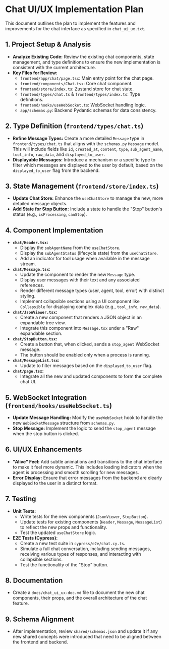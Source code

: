 # Chat UI/UX Implementation Plan

This document outlines the plan to implement the features and improvements for the chat interface as specified in `chat_ui_ux.txt`.

## 1. Project Setup & Analysis

*   **Analyze Existing Code:** Review the existing chat components, state management, and type definitions to ensure the new implementation is consistent with the current architecture.
*   **Key Files for Review:**
    *   `frontend/app/chat/page.tsx`: Main entry point for the chat page.
    *   `frontend/components/Chat.tsx`: Core chat component.
    *   `frontend/store/index.ts`: Zustand store for chat state.
    *   `frontend/types/chat.ts` & `frontend/types/index.ts`: Type definitions.
    *   `frontend/hooks/useWebSocket.ts`: WebSocket handling logic.
    *   `app/schemas.py`: Backend Pydantic schemas for data consistency.

## 2. Type Definition (`frontend/types/chat.ts`)

*   **Refine Message Types:** Create a more detailed `Message` type in `frontend/types/chat.ts` that aligns with the `schemas.py` `Message` model. This will include fields like `id`, `created_at`, `content`, `type`, `sub_agent_name`, `tool_info`, `raw_data`, and `displayed_to_user`.
*   **Displayable Messages:** Introduce a mechanism or a specific type to filter which messages are displayed to the user by default, based on the `displayed_to_user` flag from the backend.

## 3. State Management (`frontend/store/index.ts`)

*   **Update Chat Store:** Enhance the `useChatStore` to manage the new, more detailed message objects.
*   **Add State for Stop Button:** Include a state to handle the "Stop" button's status (e.g., `isProcessing`, `canStop`).

## 4. Component Implementation

*   **`chat/Header.tsx`:**
    *   Display the `subAgentName` from the `useChatStore`.
    *   Display the `subAgentStatus` (lifecycle state) from the `useChatStore`.
    *   Add an indicator for tool usage when available in the message stream.
*   **`chat/Message.tsx`:**
    *   Update the component to render the new `Message` type.
    *   Display user messages with their text and any associated references.
    *   Render different message types (user, agent, tool, error) with distinct styling.
    *   Implement collapsible sections using a UI component like `Collapsible` for displaying complex data (e.g., `tool_info`, `raw_data`).
*   **`chat/JsonViewer.tsx`:**
    *   Create a new component that renders a JSON object in an expandable tree view.
    *   Integrate this component into `Message.tsx` under a "Raw" expandable section.
*   **`chat/StopButton.tsx`:**
    *   Create a button that, when clicked, sends a `stop_agent` WebSocket message.
    *   The button should be enabled only when a process is running.
*   **`chat/MessageList.tsx`:**
    *   Update to filter messages based on the `displayed_to_user` flag.
*   **`chat/page.tsx`:**
    *   Integrate all the new and updated components to form the complete chat UI.

## 5. WebSocket Integration (`frontend/hooks/useWebSocket.ts`)

*   **Update Message Handling:** Modify the `useWebSocket` hook to handle the new `WebSocketMessage` structure from `schemas.py`.
*   **Stop Message:** Implement the logic to send the `stop_agent` message when the stop button is clicked.

## 6. UI/UX Enhancements

*   **"Alive" Feel:** Add subtle animations and transitions to the chat interface to make it feel more dynamic. This includes loading indicators when the agent is processing and smooth scrolling for new messages.
*   **Error Display:** Ensure that error messages from the backend are clearly displayed to the user in a distinct format.

## 7. Testing

*   **Unit Tests:**
    *   Write tests for the new components (`JsonViewer`, `StopButton`).
    *   Update tests for existing components (`Header`, `Message`, `MessageList`) to reflect the new props and functionality.
    *   Test the updated `useChatStore` logic.
*   **E2E Tests (Cypress):**
    *   Create a new test suite in `cypress/e2e/chat.cy.ts`.
    *   Simulate a full chat conversation, including sending messages, receiving various types of responses, and interacting with collapsible sections.
    *   Test the functionality of the "Stop" button.

## 8. Documentation

*   Create a `docs/chat_ui_ux-doc.md` file to document the new chat components, their props, and the overall architecture of the chat feature.

## 9. Schema Alignment

*   After implementation, review `shared/schemas.json` and update it if any new shared concepts were introduced that need to be aligned between the frontend and backend.
